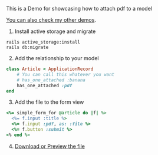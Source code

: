 This is a Demo for showcasing how to attach pdf to a model

[You can also check my other demos](https://github.com/andrerferrer/dedemos/blob/master/README.md#ded%C3%A9mos).


1. Install active storage and migrate
```shell
rails active_storage:install
rails db:migrate
```
2. Add the relationship to your model
```ruby
class Article < ApplicationRecord
	# You can call this whatever you want
	# has_one_attached :banana
	has_one_attached :pdf
end
```
3. Add the file to the form view
```ruby
<%= simple_form_for @article do |f| %>
  <%= f.input :title %>
  <%= f.input :pdf, as: :file %>
  <%= f.button :submit %>
<% end %>
```

4. [Download or Preview the file](https://stackoverflow.com/a/51563268/10804246)
